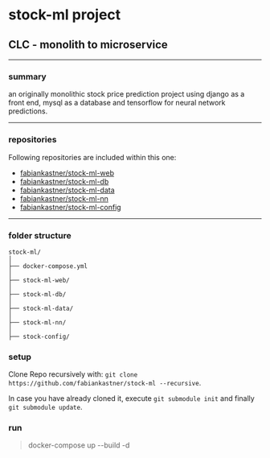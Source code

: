 # stock-ml project  

## **CLC** - monolith to microservice  

---

### summary  
an originally monolithic stock price prediction project using django as a front end, mysql as a database and tensorflow for neural network predictions.

---

### repositories  
Following repositories are included within this one:

- [fabiankastner/stock-ml-web](https://github.com/fabiankastner/stock-ml-web)  
- [fabiankastner/stock-ml-db](https://github.com/fabiankastner/stock-ml-db)  
- [fabiankastner/stock-ml-data](https://github.com/fabiankastner/stock-ml-data)  
- [fabiankastner/stock-ml-nn](https://github.com/fabiankastner/stock-ml-nn)  
- [fabiankastner/stock-ml-config](https://github.com/fabiankastner/stock-ml-config)  

---

### folder structure  
``` 
stock-ml/
│
├── docker-compose.yml
│
├── stock-ml-web/
│
├── stock-ml-db/
│
├── stock-ml-data/
│
├── stock-ml-nn/
│
├── stock-config/
```

### setup

Clone Repo recursively with: `git clone https://github.com/fabiankastner/stock-ml --recursive`.

In case you have already cloned it, execute `git submodule init` and finally `git submodule update`.

### run  
> docker-compose up --build -d  
